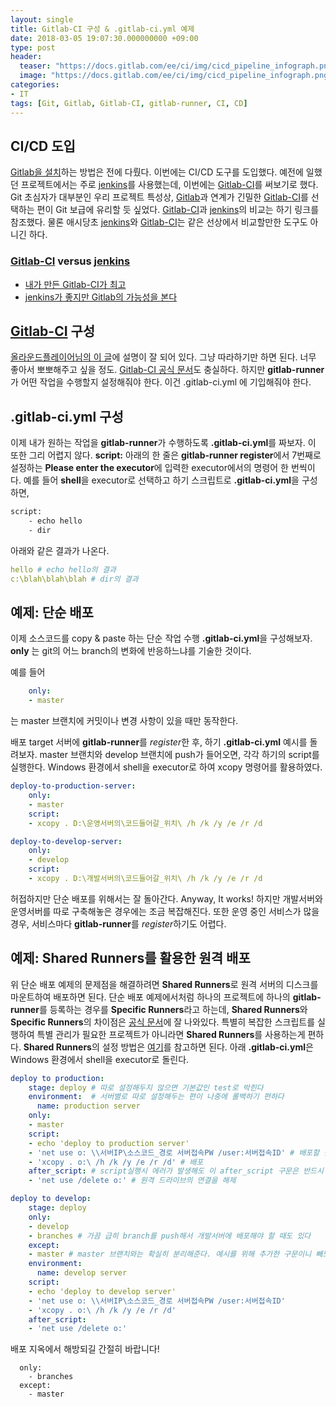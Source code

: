 ```yaml
---
layout: single
title: Gitlab-CI 구성 & .gitlab-ci.yml 예제
date: 2018-03-05 19:07:30.000000000 +09:00
type: post
header:
  teaser: "https://docs.gitlab.com/ee/ci/img/cicd_pipeline_infograph.png"
  image: "https://docs.gitlab.com/ee/ci/img/cicd_pipeline_infograph.png"
categories:
- IT
tags: [Git, Gitlab, Gitlab-CI, gitlab-runner, CI, CD]
---
```


## CI/CD 도입
 [Gitlab을 설치](https://lovemewithoutall.github.io/it/start-docker/)하는 방법은 전에 다뤘다. 이번에는 CI/CD 도구를 도입했다. 예전에 일했던 프로젝트에서는 주로 [jenkins]를 사용했는데, 이번에는 [Gitlab-CI]를 써보기로 했다. Git 초심자가 대부분인 우리 프로젝트 특성상, [Gitlab]과 연계가 긴밀한 [Gitlab-CI]를 선택하는 편이 Git 보급에 유리할 듯 싶었다. [Gitlab-CI]과 [jenkins]의 비교는 하기 링크를 참조했다. 물론 애시당초 [jenkins]와 [Gitlab-CI]는 같은 선상에서 비교할만한 도구도 아니긴 하다.

### [Gitlab-CI] versus [jenkins]
 * [내가 만든 Gitlab-CI가 최고](https://about.gitlab.com/comparison/gitlab-vs-jenkins.html)
 * [jenkins가 좋지만 Gitlab의 가능성을 본다](https://www.inovex.de/blog/modern-cicd-with-jenkins-2-and-gitlab-ci-comparison/)

## [Gitlab-CI] 구성
[올라운드플레이어님의 이 글](http://allroundplaying.tistory.com/21)에 설명이 잘 되어 있다. 그냥 따라하기만 하면 된다. 너무 좋아서 뽀뽀해주고 싶을 정도. [Gitlab-CI 공식 문서]도 충실하다. 하지만 **gitlab-runner**가 어떤 작업을 수행할지 설정해줘야 한다. 이건 .gitlab-ci.yml 에 기입해줘야 한다.

## .gitlab-ci.yml 구성
이제 내가 원하는 작업을 **gitlab-runner**가 수행하도록 **.gitlab-ci.yml**를 짜보자. 이 또한 그리 어렵지 않다. **script:** 아래의 한 줄은 **gitlab-runner register**에서 7번째로 설정하는 **Please enter the executor**에 입력한 executor에서의 명령어 한 번씩이다. 예를 들어 **shell**을 executor로 선택하고 하기 스크립트로 **.gitlab-ci.yml**을 구성하면,

```bash
script:
    - echo hello
    - dir
```

아래와 같은 결과가 나온다.

```yml
hello # echo hello의 결과
c:\blah\blah\blah # dir의 결과
```

## 예제: 단순 배포
이제 소스코드를 copy & paste 하는 단순 작업 수행 **.gitlab-ci.yml**을 구성해보자. **only** 는 git의 어느 branch의 변화에 반응하느냐를 기술한 것이다. 

예를 들어

```yml
    only:
    - master
```
는 master 브랜치에 커밋이나 변경 사항이 있을 때만 동작한다.

배포 target 서버에 **gitlab-runner**를 *register*한 후, 하기 **.gitlab-ci.yml** 예시를 돌려보자. 
master 브랜치와 develop 브랜치에 push가 들어오면, 각각 하기의 script를 실행한다. 
Windows 환경에서 shell을 executor로 하여 xcopy 명령어를 활용하였다.

```yml
deploy-to-production-server:
    only:
    - master
    script:
    - xcopy . D:\운영서버의\코드들어갈_위치\ /h /k /y /e /r /d

deploy-to-develop-server:
    only:
    - develop
    script:
    - xcopy . D:\개발서버의\코드들어갈_위치\ /h /k /y /e /r /d
```

허접하지만 단순 배포를 위해서는 잘 돌아간다. Anyway, It works!
하지만 개발서버와 운영서버를 따로 구축해놓은 경우에는 조금 복잡해진다. 
또한 운영 중인 서비스가 많을 경우, 서비스마다 **gitlab-runner**를 *register*하기도 어렵다.

## 예제: Shared Runners를 활용한 원격 배포
위 단순 배포 예제의 문제점을 해결하려면 **Shared Runners**로 원격 서버의 디스크를 마운트하여 배포하면 된다. 
단순 배포 예제에서처럼 하나의 프로젝트에 하나의 **gitlab-runner**를 등록하는 경우를 **Specific Runners**라고 하는데, 
**Shared Runners**와 **Specific Runners**의 차이점은 [공식 문서](https://docs.gitlab.com/ce/ci/runners/README.html#shared-vs-specific-runners)에 잘 나와있다. 
특별히 복잡한 스크립트를 실행하여 특별 관리가 필요한 프로젝트가 아니라면 **Shared Runners**를 사용하는게 편하다. 
**Shared Runners**의 설정 방법은 [여기](https://docs.gitlab.com/ce/ci/runners/README.html#registering-a-shared-runner)를 참고하면 된다. 
아래 **.gitlab-ci.yml**은 Windows 환경에서 shell을 executor로 돌린다. 

```yml
deploy to production:
    stage: deploy # 따로 설정해두지 않으면 기본값인 test로 박힌다
    environment:  # 서버별로 따로 설정해두는 편이 나중에 롤백하기 편하다
      name: production server
    only:
    - master
    script:
    - echo 'deploy to production server'
    - 'net use o: \\서버IP\소스코드_경로 서버접속PW /user:서버접속ID' # 배포할 원격 서버의 경로를 o드라이브로 잡는다
    - 'xcopy . o:\ /h /k /y /e /r /d' # 배포
    after_script: # script실행시 에러가 발생해도 이 after_script 구문은 반드시 실행한다
    - 'net use /delete o:' # 원격 드라이브의 연결을 해제

deploy to develop:
    stage: deploy
    only:
    - develop 
    - branches # 가끔 급히 branch를 push해서 개발서버에 배포해야 할 때도 있다
    except:
    - master # master 브랜치와는 확실히 분리해준다. 예시를 위해 추가한 구문이니 빼도 상관없다
    environment:
      name: develop server
    script:
    - echo 'deploy to develop server'
    - 'net use o: \\서버IP\소스코드_경로 서버접속PW /user:서버접속ID'
    - 'xcopy . o:\ /h /k /y /e /r /d'
    after_script:
    - 'net use /delete o:'

```

배포 지옥에서 해방되길 간절히 바랍니다!

```
  only:
    - branches
  except:
    - master
```

[Gitlab-CI]: https://about.gitlab.com/features/gitlab-ci-cd/
[Gitlab-CI 공식 문서]: https://docs.gitlab.com/ee/ci/README.html
[jenkins]: https://jenkins.io/
[Gitlab]: <https://gitlab.com>
